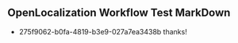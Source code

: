 ## OpenLocalization Workflow Test MarkDown
* 275f9062-b0fa-4819-b3e9-027a7ea3438b thanks!

<!--HONumber=Aug16_HO3-->



